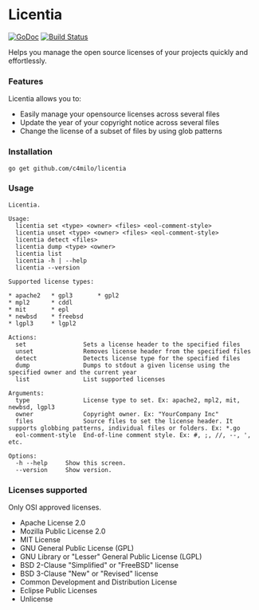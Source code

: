 # Licentia
[![GoDoc](https://godoc.org/github.com/c4milo/licentia?status.svg)](https://godoc.org/github.com/c4milo/licentia)
[![Build Status](https://travis-ci.org/c4milo/licentia.svg?branch=master)](https://travis-ci.org/c4milo/licentia)

Helps you manage the open source licenses of your projects quickly and effortlessly.

### Features
Licentia allows you to:

* Easily manage your opensource licenses across several files
* Update the year of your copyright notice across several files
* Change the license of a subset of files by using glob patterns

### Installation
`go get github.com/c4milo/licentia`

### Usage

```
Licentia.

Usage:
  licentia set <type> <owner> <files> <eol-comment-style>
  licentia unset <type> <owner> <files> <eol-comment-style>
  licentia detect <files>
  licentia dump <type> <owner>
  licentia list
  licentia -h | --help
  licentia --version

Supported license types:

* apache2   * gpl3       * gpl2
* mpl2      * cddl
* mit       * epl
* newbsd    * freebsd
* lgpl3     * lgpl2

Actions:
  set                Sets a license header to the specified files
  unset              Removes license header from the specified files
  detect             Detects license type for the specified files
  dump               Dumps to stdout a given license using the specified owner and the current year
  list               List supported licenses

Arguments:
  type               License type to set. Ex: apache2, mpl2, mit, newbsd, lgpl3
  owner              Copyright owner. Ex: "YourCompany Inc"
  files              Source files to set the license header. It supports globbing patterns, individual files or folders. Ex: *.go
  eol-comment-style  End-of-line comment style. Ex: #, ;, //, --, ', etc.

Options:
  -h --help     Show this screen.
  --version     Show version.
```

### Licenses supported
Only OSI approved licenses.
* Apache License 2.0
* Mozilla Public License 2.0
* MIT License
* GNU General Public License (GPL)
* GNU Library or "Lesser" General Public License (LGPL)
* BSD 2-Clause "Simplified" or "FreeBSD" license
* BSD 3-Clause "New" or "Revised" license
* Common Development and Distribution License
* Eclipse Public Licenses
* Unlicense

